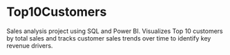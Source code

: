# Top10Customers
Sales analysis project using SQL and Power BI. Visualizes Top 10 customers by total sales and tracks customer sales trends over time to identify key revenue drivers.
